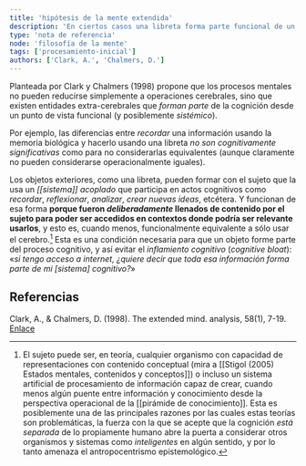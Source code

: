 ```yaml
---
title: 'hipótesis de la mente extendida'
description: 'En ciertos casos una libreta forma parte funcional de un sistema cognitivo'
type: 'nota de referencia'
node: 'filosofía de la mente'
tags: ['procesamiento-inicial']
authors: ['Clark, A.', 'Chalmers, D.']
---
```


Planteada por Clark y Chalmers (1998) propone que los procesos mentales no pueden reducirse simplemente a operaciones cerebrales, sino que existen entidades extra-cerebrales que *forman parte* de la cognición desde un punto de vista funcional (y posiblemente *sistémico*). 

Por ejemplo, las diferencias entre *recordar* una información usando la memoria biológica y hacerlo usando una libreta *no son cognitivamente significativas* como para no considerarlas equivalentes (aunque claramente no pueden considerarse operacionalmente iguales).

Los objetos exteriores, como una libreta, pueden formar con el sujeto que la usa un *[[sistema]] acoplado* que participa en actos cognitivos como *recordar*, *reflexionar*, *analizar*, *crear nuevas ideas*, etcétera. Y funcionan de esa forma **porque fueron *deliberadamente* llenados de contenido por el sujeto para poder ser accedidos en contextos donde podría ser relevante usarlos**, y esto es, cuando menos, funcionalmente equivalente a sólo usar el cerebro.[^1] Esta es una condición necesaria para que un objeto forme parte del proceso cognitivo, y así evitar el *inflamiento cognitivo* (*cognitive bloat*): «*si tengo acceso a internet, ¿quiere decir que toda esa información forma parte de mi [sistema] cognitivo?*»

## Referencias

Clark, A., & Chalmers, D. (1998). The extended mind. analysis, 58(1), 7-19. [Enlace](http://scholar.google.com.mx/scholar_url?url=https://era.ed.ac.uk/bitstream/handle/1842/1312/TheExtendedMind.pdf%253Fsequence%253D1%2526isAllowed%253Dy&hl=es&sa=X&ei=LEXFX8iGD4rOmgGuq7GoAQ&scisig=AAGBfm3gV5YwXrLD9exuKENO6Hn1fGPRPQ&nossl=1&oi=scholarr)

 [^1]: El sujeto puede ser, en teoría, cualquier organismo con capacidad de representaciones con contenido conceptual (mira a [[Stigol (2005) Estados mentales, contenidos y conceptos]]) o incluso un sistema artificial de procesamiento de información capaz de crear, cuando menos algún puente entre información y conocimiento desde la perspectiva operacional de la [[pirámide de conocimiento]]. Esta es posiblemente una de las principales razones por las cuales estas teorías son problemáticas, la fuerza con la que se acepte que la cognición *está separada* de lo propiamente humano abre la puerta a considerar otros organismos y sistemas como *inteligentes* en algún sentido, y por lo tanto amenaza el antropocentrismo epistemológico.
